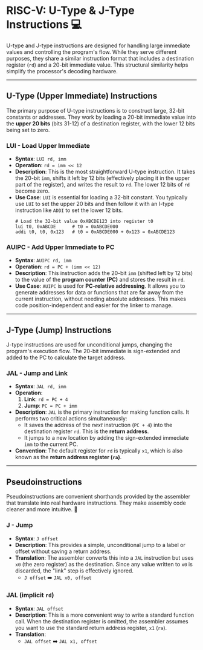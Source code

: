 # RISC-V: U-Type & J-Type Instructions 💻

U-type and J-type instructions are designed for handling large immediate values and controlling the program's flow. While they serve different purposes, they share a similar instruction format that includes a destination register (`rd`) and a 20-bit immediate value. This structural similarity helps simplify the processor's decoding hardware.

---

## U-Type (Upper Immediate) Instructions

The primary purpose of U-type instructions is to construct large, 32-bit constants or addresses. They work by loading a 20-bit immediate value into the **upper 20 bits** (bits 31-12) of a destination register, with the lower 12 bits being set to zero.

### **LUI** - Load Upper Immediate
* **Syntax**: `LUI rd, imm`
* **Operation**: `rd = imm << 12`
* **Description**: This is the most straightforward U-type instruction. It takes the 20-bit `imm`, shifts it left by 12 bits (effectively placing it in the upper part of the register), and writes the result to `rd`. The lower 12 bits of `rd` become zero.
* **Use Case**: `LUI` is essential for loading a 32-bit constant. You typically use `LUI` to set the upper 20 bits and then follow it with an I-type instruction like `ADDI` to set the lower 12 bits.
    ```assembly
    # Load the 32-bit value 0xABCDE123 into register t0
    lui t0, 0xABCDE      # t0 = 0xABCDE000
    addi t0, t0, 0x123   # t0 = 0xABCDE000 + 0x123 = 0xABCDE123
    ```

### **AUIPC** - Add Upper Immediate to PC
* **Syntax**: `AUIPC rd, imm`
* **Operation**: `rd = PC + (imm << 12)`
* **Description**: This instruction adds the 20-bit `imm` (shifted left by 12 bits) to the value of the **program counter (PC)** and stores the result in `rd`.
* **Use Case**: `AUIPC` is used for **PC-relative addressing**. It allows you to generate addresses for data or functions that are far away from the current instruction, without needing absolute addresses. This makes code position-independent and easier for the linker to manage.

---

## J-Type (Jump) Instructions

J-type instructions are used for unconditional jumps, changing the program's execution flow. The 20-bit immediate is sign-extended and added to the PC to calculate the target address.

### **JAL** - Jump and Link
* **Syntax**: `JAL rd, imm`
* **Operation**:
    1.  **Link**: `rd = PC + 4`
    2.  **Jump**: `PC = PC + imm`
* **Description**: `JAL` is the primary instruction for making function calls. It performs two critical actions simultaneously:
    * It saves the address of the *next* instruction (`PC + 4`) into the destination register `rd`. This is the **return address**.
    * It jumps to a new location by adding the sign-extended immediate `imm` to the current PC.
* **Convention**: The default register for `rd` is typically `x1`, which is also known as the **return address register (`ra`)**.

---

## Pseudoinstructions

Pseudoinstructions are convenient shorthands provided by the assembler that translate into real hardware instructions. They make assembly code cleaner and more intuitive. 🧐

### **J** - Jump
* **Syntax**: `J offset`
* **Description**: This provides a simple, unconditional jump to a label or offset without saving a return address.
* **Translation**: The assembler converts this into a `JAL` instruction but uses `x0` (the zero register) as the destination. Since any value written to `x0` is discarded, the "link" step is effectively ignored.
    * `J offset`  ➡️  `JAL x0, offset`

### **JAL** (implicit `rd`)
* **Syntax**: `JAL offset`
* **Description**: This is a more convenient way to write a standard function call. When the destination register is omitted, the assembler assumes you want to use the standard return address register, `x1` (`ra`).
* **Translation**:
    * `JAL offset`  ➡️  `JAL x1, offset`